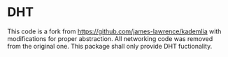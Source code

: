 # DHT

This code is a fork from https://github.com/james-lawrence/kademlia with modifications for proper abstraction. All networking code was removed from the original one. This package shall only provide DHT fuctionality.
